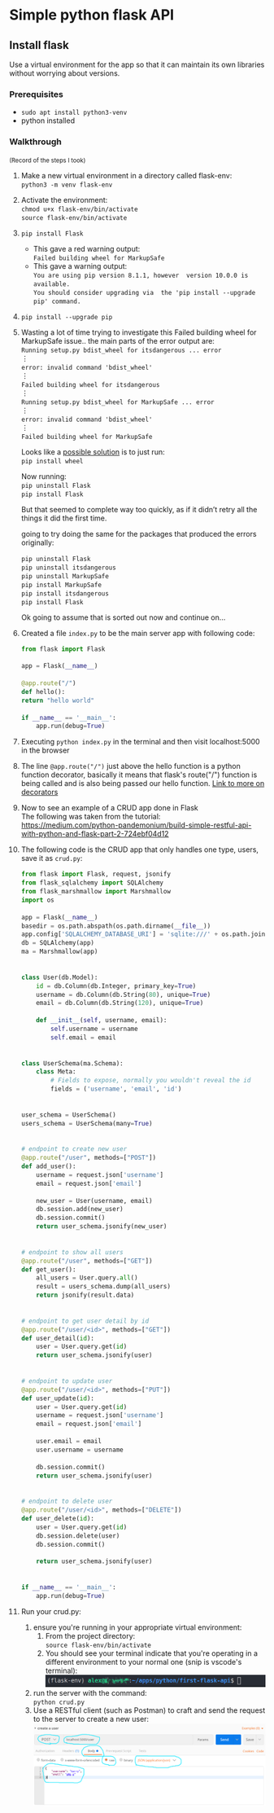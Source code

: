 # Simple python flask API

## Install flask

Use a virtual environment for the app so that it can maintain its own libraries
without worrying about versions.

### Prerequisites

* `sudo apt install python3-venv`
* python installed

### Walkthrough 
<small>(Record of the steps I took)</small>

1. Make a new virtual environment in a directory called flask-env:<br>
    `python3 -m venv flask-env`

1. Activate the environment:<br>
    `chmod u+x flask-env/bin/activate`<br>
    `source flask-env/bin/activate`
1. `pip install Flask`
    * This gave a red warning output: <br>`Failed building wheel for MarkupSafe`
    * This gave a warning output: <br>`You are using pip version 8.1.1, however 
        version 10.0.0 is available.`<br>`You should consider upgrading via 
        the 'pip install --upgrade pip' command.`
1. `pip install --upgrade pip`
1. Wasting a lot of time trying to investigate this Failed building wheel for 
MarkupSafe issue.. the main parts of the error output are:<br>
`Running setup.py bdist_wheel for itsdangerous ... error`<br>
&vellip;<br>
`error: invalid command 'bdist_wheel'`<br>
&vellip;<br>
`Failed building wheel for itsdangerous`<br>
&vellip;<br>
`Running setup.py bdist_wheel for MarkupSafe ... error`<br>
&vellip;<br>
`error: invalid command 'bdist_wheel'`<br>
&vellip;<br>
`Failed building wheel for MarkupSafe`

    Looks like a 
    [possible solution](https://stackoverflow.com/questions/34819221/why-is-python-setup-py-saying-invalid-command-bdist-wheel-on-travis-ci) 
    is to just run:<br>
    `pip install wheel`

    Now running:<br>
    `pip uninstall Flask`<br>
    `pip install Flask`<br>

    But that seemed to complete way too quickly, as if it didn&rsquo;t retry 
    all the things it did the first time.

    going to try doing the same for the packages that produced the errors 
    originally:<br>

    `pip uninstall Flask`<br>
    `pip uninstall itsdangerous`<br>
    `pip uninstall MarkupSafe`<br>
    `pip install MarkupSafe`<br>
    `pip install itsdangerous`<br>
    `pip install Flask`<br>

    Ok going to assume that is sorted out now and continue on&hellip;

1. Created a file `index.py` to be the main server app with following code:

    ```python
    from flask import Flask

    app = Flask(__name__)

    @app.route("/")
    def hello():
    return "hello world"

    if __name__ == '__main__':
        app.run(debug=True)
    ```
1. Executing `python index.py` in the terminal and then visit localhost:5000 in
    the browser

1. The line `@app.route("/")` just above the hello function is a python function
    decorator, basically it means that flask's route("/") function is being
    called and is also being passed our hello function. 
    [Link to more on decorators](https://www.python.org/dev/peps/pep-0318/)

1. Now to see an example of a CRUD app done in Flask<br>
    The following was taken from the tutorial:<br>
    https://medium.com/python-pandemonium/build-simple-restful-api-with-python-and-flask-part-2-724ebf04d12

1. The following code is the CRUD app that only handles one type, users, save it as `crud.py`:<br>
    
    ```python
    from flask import Flask, request, jsonify
    from flask_sqlalchemy import SQLAlchemy
    from flask_marshmallow import Marshmallow
    import os

    app = Flask(__name__)
    basedir = os.path.abspath(os.path.dirname(__file__))
    app.config['SQLALCHEMY_DATABASE_URI'] = 'sqlite:///' + os.path.join(basedir, 'crud.sqlite')
    db = SQLAlchemy(app)
    ma = Marshmallow(app)


    class User(db.Model):
        id = db.Column(db.Integer, primary_key=True)
        username = db.Column(db.String(80), unique=True)
        email = db.Column(db.String(120), unique=True)

        def __init__(self, username, email):
            self.username = username
            self.email = email


    class UserSchema(ma.Schema):
        class Meta:
            # Fields to expose, normally you wouldn't reveal the id
            fields = ('username', 'email', 'id')


    user_schema = UserSchema()
    users_schema = UserSchema(many=True)


    # endpoint to create new user
    @app.route("/user", methods=["POST"])
    def add_user():
        username = request.json['username']
        email = request.json['email']
        
        new_user = User(username, email)
        db.session.add(new_user)
        db.session.commit()
        return user_schema.jsonify(new_user)


    # endpoint to show all users
    @app.route("/user", methods=["GET"])
    def get_user():
        all_users = User.query.all()
        result = users_schema.dump(all_users)
        return jsonify(result.data)


    # endpoint to get user detail by id
    @app.route("/user/<id>", methods=["GET"])
    def user_detail(id):
        user = User.query.get(id)
        return user_schema.jsonify(user)


    # endpoint to update user
    @app.route("/user/<id>", methods=["PUT"])
    def user_update(id):
        user = User.query.get(id)
        username = request.json['username']
        email = request.json['email']

        user.email = email
        user.username = username

        db.session.commit()
        return user_schema.jsonify(user)


    # endpoint to delete user
    @app.route("/user/<id>", methods=["DELETE"])
    def user_delete(id):
        user = User.query.get(id)
        db.session.delete(user)
        db.session.commit()

        return user_schema.jsonify(user)


    if __name__ == '__main__':
        app.run(debug=True)
    ```

1. Run your crud.py:
    1. ensure you're running in your appropriate virtual environment:
        1. From the project directory:<br>
            `source flask-env/bin/activate`
        1. You should see your terminal indicate that you're operating in a 
            different environment to your normal one (snip is vscode's 
            terminal):<br>
            ![activated-env-indication](readme-assets/activated-env-indication.png)
    1. run the server with the command:<br>
        `python crud.py`
    1. Use a RESTful client (such as Postman) to craft and send the request
        to the server to create a new user:<br>
            ![readme-assets/postman-create-user](readme-assets/postman-create-user.png)